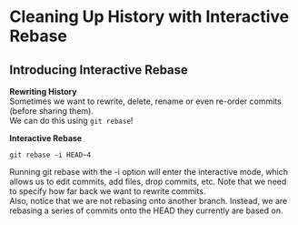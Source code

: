 # Cleaning Up History with Interactive Rebase

## Introducing Interactive Rebase

**Rewriting History**<br />
Sometimes we want to rewrite, delete, rename or even re-order commits (before sharing them).<br />
We can do this using `git rebase`!<br />

**Interactive Rebase**<br />

```
git rebase -i HEAD~4
```

Running git rebase with the -i option will enter the interactive mode, which allows us to edit commits, add files, drop commits, etc. Note that we need to specify how far back we want to rewrite commits.<br />
Also, notice that we are not rebasing onto another branch. Instead, we are rebasing a series of commits onto the HEAD they currently are based on.<br />
